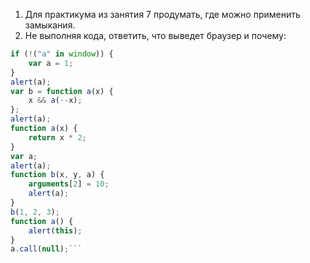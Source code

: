 1. Для практикума из занятия 7 продумать, где можно применить замыкания.
2. Не выполняя кода, ответить, что выведет браузер и почему:
```javascript
if (!("a" in window)) {
    var a = 1;
}
alert(a);
var b = function a(x) {
    x && a(--x);
};
alert(a);
function a(x) {
    return x * 2;
}
var a;
alert(a);
function b(x, y, a) {
    arguments[2] = 10;
    alert(a);
}
b(1, 2, 3);
function a() {
    alert(this);
}
a.call(null);```

